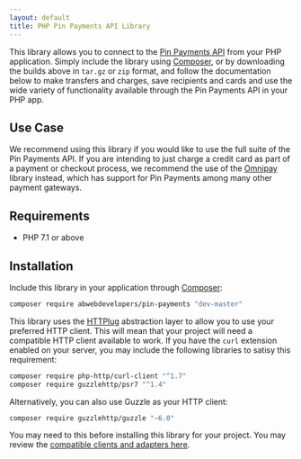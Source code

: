 ```yaml
---
layout: default
title: PHP Pin Payments API Library
---
```


This library allows you to connect to the [Pin Payments API](https://pinpayments.com) from your PHP application. Simply
include the library using [Composer](https://getcomposer.org), or by downloading the builds above in `tar.gz` or `zip`
format, and follow the documentation below to make transfers and charges, save recipients and cards and use the wide
variety of functionality available through the Pin Payments API in your PHP app.

## Use Case

We recommend using this library if you would like to use the full suite of the Pin Payments API. If you are intending to
just charge a credit card as part of a payment or checkout process, we recommend the use of the
[Omnipay](https://omnipay.thephpleague.com/) library instead, which has support for Pin Payments among many other
payment gateways.

## Requirements

- PHP 7.1 or above

## Installation

Include this library in your application through [Composer](https://getcomposer.org):

```bash
composer require abwebdevelopers/pin-payments "dev-master"
```

This library uses the [HTTPlug](http://httplug.io/) abstraction layer to allow you to use your preferred HTTP client.
This will mean that your project will need a compatible HTTP client available to work. If you have the `curl` extension
enabled on your server, you may include the following libraries to satisy this requirement:

```bash
composer require php-http/curl-client "^1.7"
composer require guzzlehttp/psr7 "^1.4"
```

Alternatively, you can also use Guzzle as your HTTP client:

```bash
composer require guzzlehttp/guzzle "~6.0"
```

You may need to this before installing this library for your project. You may review the
[compatible clients and adapters here](http://docs.php-http.org/en/latest/clients.html).
